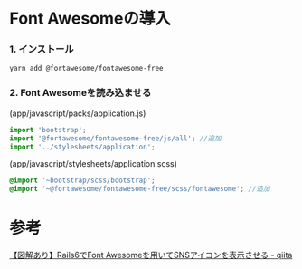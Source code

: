 # Font Awesomeの導入

### 1. インストール

`yarn add @fortawesome/fontawesome-free`

### 2. Font Awesomeを読み込ませる

(app/javascript/packs/application.js)
```javascript
import 'bootstrap';
import '@fortawesome/fontawesome-free/js/all'; //追加
import '../stylesheets/application';
```

(app/javascript/stylesheets/application.scss)
```scss
@import '~bootstrap/scss/bootstrap';
@import '~@fortawesome/fontawesome-free/scss/fontawesome'; //追加
```

# 参考

[【図解あり】Rails6でFont Awesomeを用いてSNSアイコンを表示させる - qiita](https://qiita.com/mitaninjin/items/25f5d65fe99f9fc529da)
